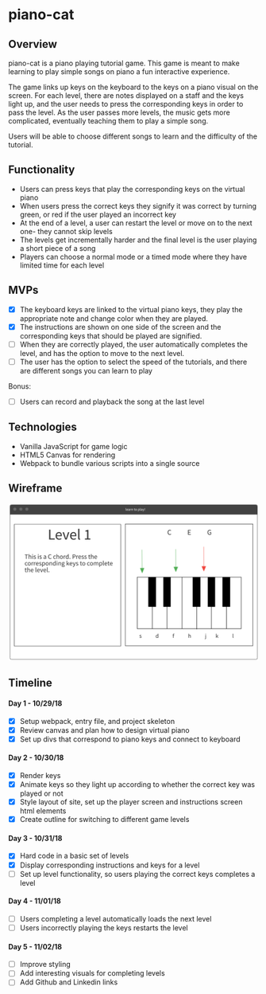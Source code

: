# piano-cat

## Overview
 piano-cat is a piano playing tutorial game. This game is meant to make learning to play simple songs on piano a fun interactive experience. 
 
 The game links up keys on the keyboard to the keys on a piano visual on the screen. For each level, there are notes displayed on a staff and the keys light up, and the user needs to press the corresponding keys in order to pass the level. As the user passes more levels, the music gets more complicated, eventually teaching them to play a simple song.

 Users will be able to choose different songs to learn and the difficulty of the tutorial. 

 ## Functionality

- Users can press keys that play the corresponding keys on the virtual piano
- When users press the correct keys they signify it was correct by turning green, or red if the user played an incorrect key
- At the end of a level, a user can restart the level or move on to the next one- they cannot skip levels
- The levels get incrementally harder and the final level is the user playing a short piece of a song
- Players can choose a normal mode or a timed mode where they have limited time for each level

## MVPs
- [x] The keyboard keys are linked to the virtual piano keys, they play the appropriate note and change color when they are played.
- [x] The instructions are shown on one side of the screen and the corresponding keys that should be played are signified. 
- [ ] When they are correctly played, the user automatically completes the level, and has the option to move to the next level.
- [ ] The user has the option to select the speed of the tutorials, and there are different songs you can learn to play

Bonus: 
- [ ] Users can record and playback the song at the last level
 
## Technologies

- Vanilla JavaScript for game logic
- HTML5 Canvas for rendering
- Webpack to bundle various scripts into a single source

## Wireframe

![wireframe](https://github.com/amanpriya-k/piano-cat/blob/master/wireframe.png)

## Timeline

#### Day 1 - 10/29/18  
  - [x] Setup webpack, entry file, and project skeleton
  - [x] Review canvas and plan how to design virtual piano
  - [x] Set up divs that correspond to piano keys and connect to keyboard

#### Day 2 - 10/30/18  
  - [x] Render keys
  - [x] Animate keys so they light up according to whether the correct key was played or not
  - [x] Style layout of site, set up the player screen and instructions screen html elements
  - [x] Create outline for switching to different game levels

#### Day 3 - 10/31/18  
  - [x] Hard code in a basic set of levels
  - [x] Display corresponding instructions and keys for a level
  - [ ] Set up level functionality, so users playing the correct keys completes a level

#### Day 4 - 11/01/18  
  - [ ] Users completing a level automatically loads the next level
  - [ ] Users incorrectly playing the keys restarts the level

#### Day 5 - 11/02/18  
  - [ ] Improve styling
  - [ ] Add interesting visuals for completing levels
  - [ ] Add Github and Linkedin links
